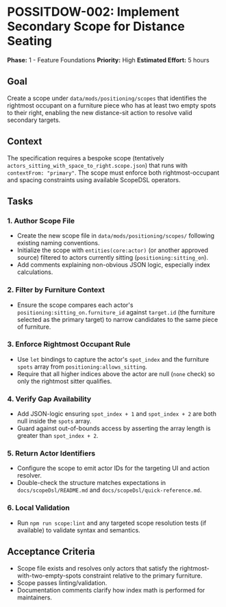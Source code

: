 # POSSITDOW-002: Implement Secondary Scope for Distance Seating

**Phase:** 1 - Feature Foundations
**Priority:** High
**Estimated Effort:** 5 hours

## Goal

Create a scope under `data/mods/positioning/scopes` that identifies the rightmost occupant on a furniture piece who has at least two empty spots to their right, enabling the new distance-sit action to resolve valid secondary targets.

## Context

The specification requires a bespoke scope (tentatively `actors_sitting_with_space_to_right.scope.json`) that runs with `contextFrom: "primary"`. The scope must enforce both rightmost-occupant and spacing constraints using available ScopeDSL operators.

## Tasks

### 1. Author Scope File
- Create the new scope file in `data/mods/positioning/scopes/` following existing naming conventions.
- Initialize the scope with `entities(core:actor)` (or another approved source) filtered to actors currently sitting (`positioning:sitting_on`).
- Add comments explaining non-obvious JSON logic, especially index calculations.

### 2. Filter by Furniture Context
- Ensure the scope compares each actor's `positioning:sitting_on.furniture_id` against `target.id` (the furniture selected as the primary target) to narrow candidates to the same piece of furniture.

### 3. Enforce Rightmost Occupant Rule
- Use `let` bindings to capture the actor's `spot_index` and the furniture `spots` array from `positioning:allows_sitting`.
- Require that all higher indices above the actor are null (`none` check) so only the rightmost sitter qualifies.

### 4. Verify Gap Availability
- Add JSON-logic ensuring `spot_index + 1` and `spot_index + 2` are both null inside the `spots` array.
- Guard against out-of-bounds access by asserting the array length is greater than `spot_index + 2`.

### 5. Return Actor Identifiers
- Configure the scope to emit actor IDs for the targeting UI and action resolver.
- Double-check the structure matches expectations in `docs/scopeDsl/README.md` and `docs/scopeDsl/quick-reference.md`.

### 6. Local Validation
- Run `npm run scope:lint` and any targeted scope resolution tests (if available) to validate syntax and semantics.

## Acceptance Criteria
- Scope file exists and resolves only actors that satisfy the rightmost-with-two-empty-spots constraint relative to the primary furniture.
- Scope passes linting/validation.
- Documentation comments clarify how index math is performed for maintainers.
